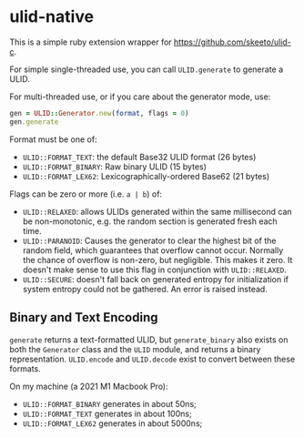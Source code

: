 # ulid-native

This is a simple ruby extension wrapper for https://github.com/skeeto/ulid-c.

For simple single-threaded use, you can call `ULID.generate` to generate a ULID.

For multi-threaded use, or if you care about the generator mode, use:

```ruby
gen = ULID::Generator.new(format, flags = 0)
gen.generate
```

Format must be one of:

* `ULID::FORMAT_TEXT`: the default Base32 ULID format (26 bytes)
* `ULID::FORMAT_BINARY`: Raw binary ULID (15 bytes)
* `ULID::FORMAT_LEX62`: Lexicographically-ordered Base62 (21 bytes)

Flags can be zero or more (i.e. `a | b`) of:

* `ULID::RELAXED`: allows ULIDs generated within the same millisecond can be
  non-monotonic, e.g. the random section is generated fresh each time.
* `ULID::PARANOID`: Causes the generator to clear the highest bit
  of the random field, which guarantees that overflow cannot occur.
  Normally the chance of overflow is non-zero, but negligible. This
  makes it zero. It doesn't make sense to use this flag in conjunction
  with `ULID::RELAXED`.
* `ULID::SECURE`: doesn't fall back on generated entropy for initialization if
  system entropy could not be gathered. An error is raised instead.

## Binary and Text Encoding

`generate` returns a text-formatted ULID, but `generate_binary` also exists on
both the `Generator` class and the `ULID` module, and returns a binary
representation. `ULID.encode` and `ULID.decode` exist to convert between these
formats.

On my machine (a 2021 M1 Macbook Pro):

* `ULID::FORMAT_BINARY` generates in about 50ns;
* `ULID::FORMAT_TEXT` generates in about 100ns;
* `ULID::FORMAT_LEX62` generates in about 5000ns;
